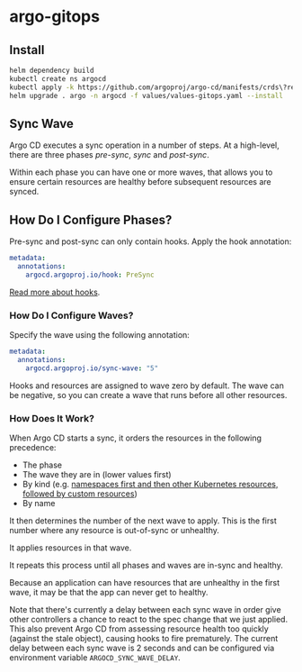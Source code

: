 # argo-gitops


## Install

```bash
helm dependency build
kubectl create ns argocd
kubectl apply -k https://github.com/argoproj/argo-cd/manifests/crds\?ref\=stable
helm upgrade . argo -n argocd -f values/values-gitops.yaml --install 
```

## Sync Wave

Argo CD executes a sync operation in a number of steps. At a high-level, there are three phases *pre-sync*, *sync* and *post-sync*.  

Within each phase you can have one or more waves, that allows you to ensure certain resources are healthy before subsequent resources are synced.   

## How Do I Configure Phases?

Pre-sync and post-sync can only contain hooks. Apply the hook annotation:

```yaml
metadata:
  annotations:
    argocd.argoproj.io/hook: PreSync
```

[Read more about hooks](resource_hooks.md).

### How Do I Configure Waves?

Specify the wave using the following annotation:

```yaml
metadata:
  annotations:
    argocd.argoproj.io/sync-wave: "5"
```

Hooks and resources are assigned to wave zero by default. The wave can be negative, so you can create a wave that runs before all other resources.

### How Does It Work?

When Argo CD starts a sync, it orders the resources in the following precedence:

* The phase
* The wave they are in (lower values first)
* By kind (e.g. [namespaces first and then other Kubernetes resources, followed by custom resources](https://github.com/argoproj/gitops-engine/blob/bc9ce5764fa306f58cf59199a94f6c968c775a2d/pkg/sync/sync_tasks.go#L27-L66))
* By name 

It then determines the number of the next wave to apply. This is the first number where any resource is out-of-sync or unhealthy.
 
It applies resources in that wave. 

It repeats this process until all phases and waves are in-sync and healthy.

Because an application can have resources that are unhealthy in the first wave, it may be that the app can never get to healthy.

Note that there's currently a delay between each sync wave in order give other controllers a chance to react to the spec change
that we just applied. This also prevent Argo CD from assessing resource health too quickly (against the stale object), causing
hooks to fire prematurely. The current delay between each sync wave is 2 seconds and can be configured via environment
variable `ARGOCD_SYNC_WAVE_DELAY`.